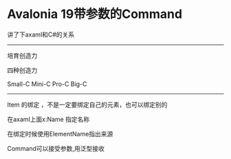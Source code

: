 # Avalonia 19带参数的Command

讲了下axaml和C#的关系

------------------------------------------------------------------------

培育创造力

四种创造力

Small-C Mini-C Pro-C Big-C

------------------------------------------------------------------------

Item 的绑定 ，不是一定要绑定自己的元素，也可以绑定别的

在axaml上面x:Name 指定名称

在绑定时候使用ElementName指出来源

Command可以接受参数,用泛型接收
